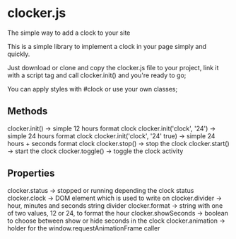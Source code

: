 # clocker.js
The simple way to add a clock to your site

This is a simple library to implement a clock in your page simply and quickly.

Just download or clone and copy the clocker.js file to your project, link it with a script tag and call clocker.init() and you're ready to go;

You can apply styles with #clock or use your own classes;

<h2>Methods</h2>

clocker.init() -> simple 12 hours format clock
clocker.init('clock', '24') -> simple 24 hours format clock
clocker.init('clock', '24' true) -> simple 24 hours + seconds format clock
clocker.stop() -> stop the clock
clocker.start() -> start the clock
clocker.toggle() -> toggle the clock activity

<h2>Properties</h2>

clocker.status -> stopped or running depending the clock status
clocker.clock -> DOM element which is used to write on
clocker.divider -> hour, minutes and seconds string divider
clocker.format -> string with one of two values, 12 or 24, to format the hour
clocker.showSeconds -> boolean to choose between show or hide seconds in the clock
clocker.animation -> holder for the window.requestAnimationFrame caller
